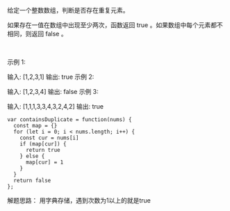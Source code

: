 给定一个整数数组，判断是否存在重复元素。

如果存在一值在数组中出现至少两次，函数返回 true 。如果数组中每个元素都不相同，则返回 false 。

 

示例 1:

输入: [1,2,3,1]
输出: true
示例 2:

输入: [1,2,3,4]
输出: false
示例 3:

输入: [1,1,1,3,3,4,3,2,4,2]
输出: true

```
var containsDuplicate = function(nums) {
  const map = {}
  for (let i = 0; i < nums.length; i++) {
    const cur = nums[i]
    if (map[cur]) {
      return true
    } else {
      map[cur] = 1
    }
  }
  return false
};
```

解题思路： 用字典存储，遇到次数为1以上的就是true